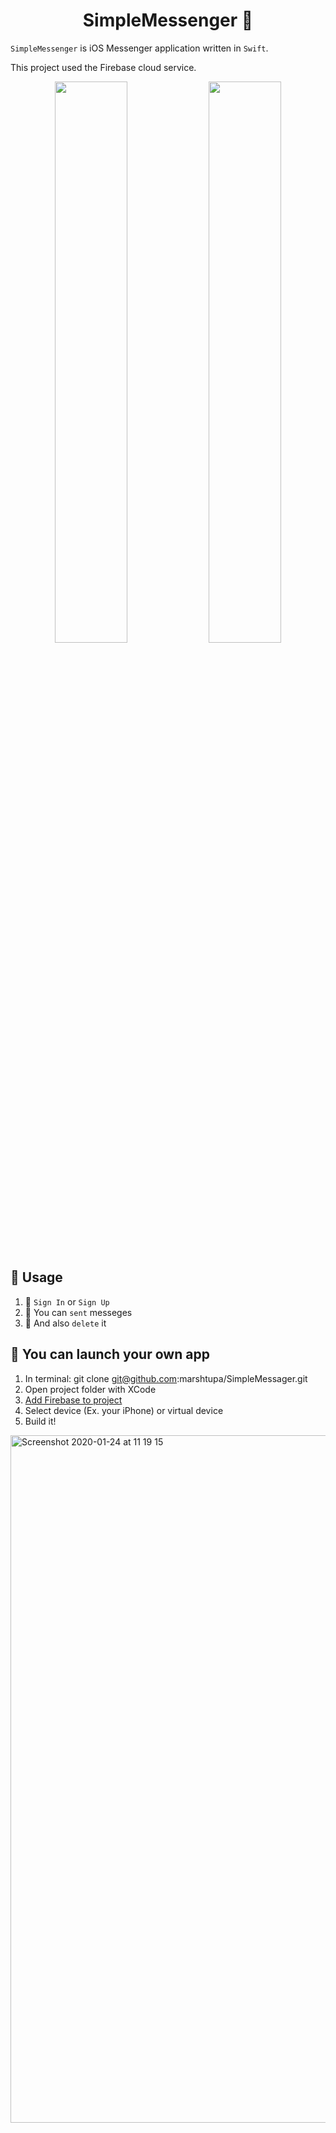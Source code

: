 <h1 align="center">SimpleMessenger 📱</h1>

`SimpleMessenger` is iOS Messenger application written in `Swift`.

This project used the Firebase cloud service.

<p align="center">
  <img align="center" src="https://user-images.githubusercontent.com/45558274/73052986-9ccebe00-3e97-11ea-8859-7c770e79c16d.PNG"  width="48%" align="left"/>
  <img align="center" src="https://user-images.githubusercontent.com/45558274/73052985-9ccebe00-3e97-11ea-9683-50d26b1dd856.PNG" width="48%"/>
</p>

## 🚀 Usage

1. 👀 `Sign In` or `Sign Up`
2. 📩 You can `sent` messeges
3. 🛑 And also `delete` it

## 🐣 You can launch your own app

1. In terminal: git clone git@github.com:marshtupa/SimpleMessager.git
2. Open project folder with XCode
3. [Add Firebase to project](https://firebase.google.com/docs/ios/setup)
4. Select device (Ex. your iPhone) or virtual device
5. Build it!
  <img width="1100" alt="Screenshot 2020-01-24 at 11 19 15" src="https://user-images.githubusercontent.com/45558274/73054479-9b06f980-3e9b-11ea-8245-c10cb1d8f9bf.png" alt="demo"/>
</p>

